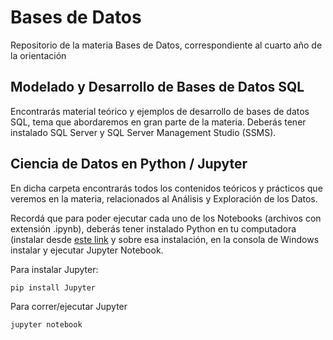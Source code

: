 # Bases de Datos
Repositorio de la materia Bases de Datos, correspondiente al cuarto año de la orientación

## Modelado y Desarrollo de Bases de Datos SQL
Encontrarás material teórico y ejemplos de desarrollo de bases de datos SQL, tema que abordaremos en gran parte de la materia. 
Deberás tener instalado SQL Server y SQL Server Management Studio (SSMS). 

## Ciencia de Datos en Python / Jupyter
En dicha carpeta encontrarás todos los contenidos teóricos y prácticos que veremos en la materia, relacionados al Análisis y Exploración de los Datos. 

Recordá que para poder ejecutar cada uno de los Notebooks (archivos con extensión .ipynb), deberás tener instalado Python en tu computadora (instalar desde [este link](http://www.python.org) y sobre esa instalación, en la consola de Windows instalar y ejecutar Jupyter Notebook.

Para instalar Jupyter:

`pip install Jupyter`

Para correr/ejecutar Jupyter 

`jupyter notebook`

